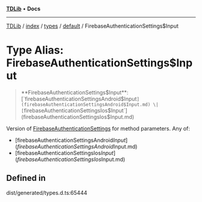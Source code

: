 [**TDLib**](../../../../../../README.md) • **Docs**

***

[TDLib](../../../../../../modules.md) / [index](../../../../../README.md) / [types](../../../README.md) / [default](../README.md) / FirebaseAuthenticationSettings$Input

# Type Alias: FirebaseAuthenticationSettings$Input

> **FirebaseAuthenticationSettings$Input**: [`firebaseAuthenticationSettingsAndroid$Input`](firebaseAuthenticationSettingsAndroid$Input.md) \| [`firebaseAuthenticationSettingsIos$Input`](firebaseAuthenticationSettingsIos$Input.md)

Version of [FirebaseAuthenticationSettings](FirebaseAuthenticationSettings.md) for method parameters.
Any of:
- [firebaseAuthenticationSettingsAndroid$Input](firebaseAuthenticationSettingsAndroid$Input.md)
- [firebaseAuthenticationSettingsIos$Input](firebaseAuthenticationSettingsIos$Input.md)

## Defined in

dist/generated/types.d.ts:65444
